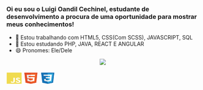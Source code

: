 ### Oi eu sou o Luigi Oandil Cechinel, estudante de desenvolvimento a procura de uma oportunidade para mostrar meus conhecimentos!

- 🔭 Estou trabalhando com HTML5, CSS(Com SCSS), JAVASCRIPT, SQL
- 🌱 Estou estudando PHP, JAVA, REACT E ANGULAR
- 😄 Pronomes: Ele/Dele

<div align="center">
  <a href="https://github.com/LuigiOC">
  <img height="180em" src="https://github-readme-stats.vercel.app/api?username=LuigiOC&show_icons=true&theme=dracula&include_all_commits=true&count_private=true"/>

</div>
<div style="display: inline-block"><br>
  <img align="center" alt="Luigi-Js" height="30" width="40" src="https://raw.githubusercontent.com/devicons/devicon/master/icons/javascript/javascript-plain.svg">
  <img align="center" alt="Luigi-HTML" height="30" width="40" src="https://raw.githubusercontent.com/devicons/devicon/master/icons/html5/html5-original.svg">
  <img align="center" alt="Luigi-CSS" height="30" width="40" src="https://raw.githubusercontent.com/devicons/devicon/master/icons/css3/css3-original.svg">
  
</div>
  
 
<div> 
  
 
</div>
